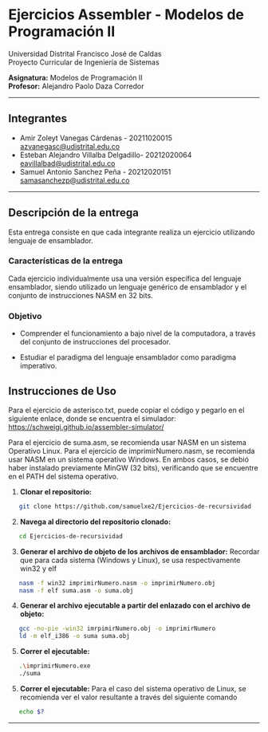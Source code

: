 # Ejercicios Assembler - Modelos de Programación II

Universidad Distrital Francisco José de Caldas  
Proyecto Curricular de Ingeniería de Sistemas

**Asignatura:** Modelos de Programación II  
**Profesor:** Alejandro Paolo Daza Corredor

---

## Integrantes

- Amir Zoleyt Vanegas Cárdenas - 20211020015 <br> azvanegasc@udistrital.edu.co
- Esteban Alejandro Villalba Delgadillo- 20212020064 <br> eavillalbad@udistrital.edu.co
- Samuel Antonio Sanchez Peña - 20212020151 <br> samasanchezp@udistrital.edu.co

---

## Descripción de la entrega

Esta entrega consiste en que cada integrante realiza un ejercicio utilizando lenguaje de ensamblador.

### Características de la entrega

Cada ejercicio individualmente usa una versión específica del lenguaje ensamblador, siendo utilizado
un lenguaje genérico de ensamblador y el conjunto de instrucciones NASM en 32 bits.

### Objetivo

- Comprender el funcionamiento a bajo nivel de la computadora, a través del conjunto de instrucciones
del procesador.

- Estudiar el paradigma del lenguaje ensamblador como paradigma imperativo.

## Instrucciones de Uso

Para el ejercicio de asterisco.txt, puede copiar el código y pegarlo en el siguiente
enlace, donde se encuentra el simulador: https://schweigi.github.io/assembler-simulator/

Para el ejercicio de suma.asm, se recomienda usar NASM en un sistema Operativo Linux. 
Para el ejercicio de imprimirNumero.nasm, se recomienda usar NASM en un sistema operativo Windows.
En ambos casos, se debió haber instalado previamente MinGW (32 bits), verificando que se encuentre
en el PATH del sistema operativo.

1. **Clonar el repositorio:**
```bash
   git clone https://github.com/samuelxe2/Ejercicios-de-recursividad
```

2. **Navega al directorio del repositorio clonado:**
```bash
   cd Ejercicios-de-recursividad
```

3. **Generar el archivo de objeto de los archivos de ensamblador:**
Recordar que para cada sistema (Windows y Linux), se usa respectivamente win32 y elf
```bash
   nasm -f win32 imprimirNumero.nasm -o imprimirNumero.obj
   nasm -f elf suma.asm -o suma.obj
```

4. **Generar el archivo ejecutable a partir del enlazado con el archivo de objeto:**
```bash
   gcc -no-pie -win32 imrpimirNumero.obj -o imprimirNumero
   ld -m elf_i386 -o suma suma.obj
```

5. **Correr el ejecutable:**
```bash
   .\imprimirNumero.exe
   ./suma
```

5. **Correr el ejecutable:**
Para el caso del sistema operativo de Linux, se recomienda ver el valor resultante
a través del siguiente comando
```bash
   echo $?
```
---